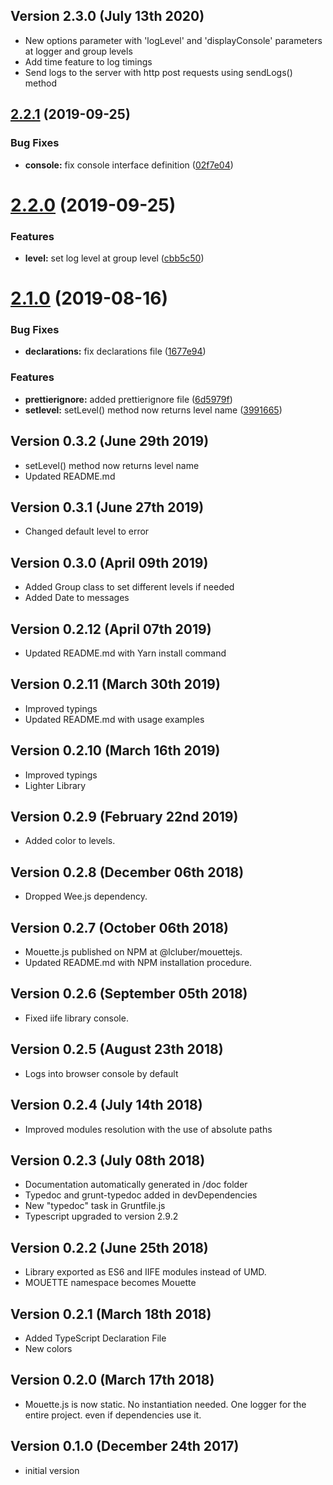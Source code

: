 ## Version 2.3.0 (July 13th 2020)

- New options parameter with 'logLevel' and 'displayConsole' parameters at logger and group levels
- Add time feature to log timings
- Send logs to the server with http post requests using sendLogs() method

## [2.2.1](https://github.com/LCluber/Mouette.js/compare/v2.2.0...v2.2.1) (2019-09-25)

### Bug Fixes

- **console:** fix console interface definition ([02f7e04](https://github.com/LCluber/Mouette.js/commit/02f7e04))

# [2.2.0](https://github.com/LCluber/Mouette.js/compare/v2.1.0...v2.2.0) (2019-09-25)

### Features

- **level:** set log level at group level ([cbb5c50](https://github.com/LCluber/Mouette.js/commit/cbb5c50))

# [2.1.0](https://github.com/LCluber/Mouette.js/compare/v2.0.6...v2.1.0) (2019-08-16)

### Bug Fixes

- **declarations:** fix declarations file ([1677e94](https://github.com/LCluber/Mouette.js/commit/1677e94))

### Features

- **prettierignore:** added prettierignore file ([6d5979f](https://github.com/LCluber/Mouette.js/commit/6d5979f))
- **setlevel:** setLevel() method now returns level name ([3991665](https://github.com/LCluber/Mouette.js/commit/3991665))

## Version 0.3.2 (June 29th 2019)

- setLevel() method now returns level name
- Updated README.md

## Version 0.3.1 (June 27th 2019)

- Changed default level to error

## Version 0.3.0 (April 09th 2019)

- Added Group class to set different levels if needed
- Added Date to messages

## Version 0.2.12 (April 07th 2019)

- Updated README.md with Yarn install command

## Version 0.2.11 (March 30th 2019)

- Improved typings
- Updated README.md with usage examples

## Version 0.2.10 (March 16th 2019)

- Improved typings
- Lighter Library

## Version 0.2.9 (February 22nd 2019)

- Added color to levels.

## Version 0.2.8 (December 06th 2018)

- Dropped Wee.js dependency.

## Version 0.2.7 (October 06th 2018)

- Mouette.js published on NPM at @lcluber/mouettejs.
- Updated README.md with NPM installation procedure.

## Version 0.2.6 (September 05th 2018)

- Fixed iife library console.

## Version 0.2.5 (August 23th 2018)

- Logs into browser console by default

## Version 0.2.4 (July 14th 2018)

- Improved modules resolution with the use of absolute paths

## Version 0.2.3 (July 08th 2018)

- Documentation automatically generated in /doc folder
- Typedoc and grunt-typedoc added in devDependencies
- New "typedoc" task in Gruntfile.js
- Typescript upgraded to version 2.9.2

## Version 0.2.2 (June 25th 2018)

- Library exported as ES6 and IIFE modules instead of UMD.
- MOUETTE namespace becomes Mouette

## Version 0.2.1 (March 18th 2018)

- Added TypeScript Declaration File
- New colors

## Version 0.2.0 (March 17th 2018)

- Mouette.js is now static. No instantiation needed. One logger for the entire project. even if dependencies use it.

## Version 0.1.0 (December 24th 2017)

- initial version
